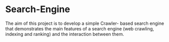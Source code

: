 # Search-Engine
The aim of this project is to develop a simple Crawler- based search engine that demonstrates the main features of a search engine (web crawling,
indexing and ranking) and the interaction between them.
